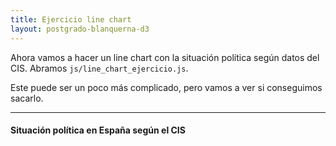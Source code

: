 ```yaml
---
title: Ejercicio line chart
layout: postgrado-blanquerna-d3
---
```


Ahora vamos a hacer un line chart con la situación política según datos del
CIS. Abramos `js/line_chart_ejercicio.js`.

Este puede ser un poco más complicado, pero vamos a ver si conseguimos
sacarlo.

---

#### Situación política en España según el CIS

<div class="line-chart-ejercicio"></div>

<script src="/assets/postgrado-blanquerna-d3/javascript/line_chart_ejercicio.js"></script>
